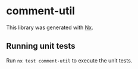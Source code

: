 # comment-util

This library was generated with [Nx](https://nx.dev).

## Running unit tests

Run `nx test comment-util` to execute the unit tests.
